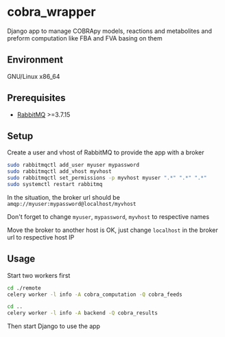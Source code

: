 # cobra_wrapper

Django app to manage COBRApy models, reactions and metabolites and preform computation like FBA and FVA basing on them

## Environment

GNU/Linux x86_64

## Prerequisites

* [RabbitMQ][rabbitmq] >=3.7.15

## Setup

Create a user and vhost of RabbitMQ to provide the app with a broker

```bash
sudo rabbitmqctl add_user myuser mypassword
sudo rabbitmqctl add_vhost myvhost
sudo rabbitmqctl set_permissions -p myvhost myuser ".*" ".*" ".*"
sudo systemctl restart rabbitmq
``` 

In the situation, the broker url should be `amqp://myuser:mypassword@localhost/myvhost`

Don't forget to change `myuser`, `mypassword`, `myvhost` to respective names

Move the broker to another host is OK, just change `localhost` in the broker url to respective host IP

## Usage

Start two workers first

```bash
cd ./remote
celery worker -l info -A cobra_computation -Q cobra_feeds
```

```bash
cd ..
celery worker -l info -A backend -Q cobra_results
```

Then start Django to use the app

[rabbitmq]: https://www.rabbitmq.com/
